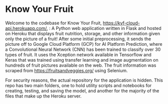 # Know Your Fruit

Welcome to the codebase for Know Your Fruit, https://kyf-cloud-api.herokuapp.com/, : A Python web application written in Flask and hosted on Heroku that displays fruit nutrition, storage, and other information given only the picture of a fruit! After some initial preprocessing, it sends the picture off to Google Cloud Platform (GCP) for AI Platform Prediction, where a Convolutional Neural Network (CNN) has been trained to classify over 30 types of fruit. It uses the Xception network available in Tensorflow and Keras that was trained using transfer learning and image augmentation on hundreds of fruit pictures available on the web. The fruit information was scraped from https://fruitsandveggies.org/ using Selenium.

For security reasons, the actual repository for the application is hidden. This repo has two main folders, one to hold utility scripts and notebooks for creating, testing, and saving the model, and another for the majority of the files that make up the Heroku server. 

